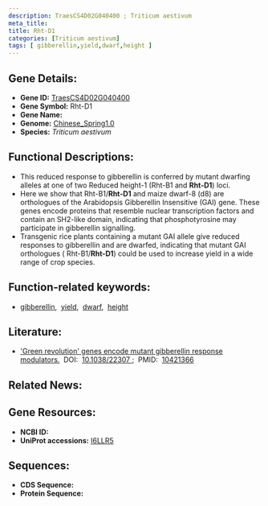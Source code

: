 ```yaml
---
description: TraesCS4D02G040400 ; Triticum aestivum
meta_title:
title: Rht-D1
categories: [Triticum aestivum]
tags: [ gibberellin,yield,dwarf,height ]
---
```


## Gene Details:
- **Gene ID:**	[TraesCS4D02G040400](https://ensembl.gramene.org/Triticum_aestivum/Gene/Summary?g=TraesCS4D02G040400)
- **Gene Symbol:** Rht-D1
- **Gene Name:** 
- **Genome:** [Chinese_Spring1.0](https://ensembl.gramene.org/Triticum_aestivum/Info/Index)
- **Species:** *Triticum aestivum*

## Functional Descriptions:
   - This reduced response to gibberellin is conferred by mutant dwarfing alleles at one of two Reduced height-1 (Rht-B1 and **Rht-D1**) loci.
   - Here we show that Rht-B1/**Rht-D1** and maize dwarf-8 (d8) are orthologues of the Arabidopsis Gibberellin Insensitive (GAI) gene. These genes encode proteins that resemble nuclear transcription factors and contain an SH2-like domain, indicating that phosphotyrosine may participate in gibberellin signalling.
   - Transgenic rice plants containing a mutant GAI allele give reduced responses to gibberellin and are dwarfed, indicating that mutant GAI orthologues ( Rht-B1/**Rht-D1**) could be used to increase yield in a wide range of crop species.

## Function-related keywords:
   - [gibberellin](/tags/gibberellin/),&nbsp;&nbsp;[yield](/tags/yield/),&nbsp;&nbsp;[dwarf](/tags/dwarf/),&nbsp;&nbsp;[height](/tags/height/)

## Literature:
   - [&#x27;Green revolution&#x27; genes encode mutant gibberellin response modulators.]( https://www.nature.com/articles/22307)&nbsp;&nbsp;DOI:&nbsp;&nbsp;[10.1038/22307 ](https://www.nature.com/articles/22307);&nbsp;&nbsp;PMID:&nbsp;&nbsp;[10421366](https://pubmed.ncbi.nlm.nih.gov/10421366/)

## Related News:

## Gene Resources:
- **NCBI ID:**  [](https://www.ncbi.nlm.nih.gov/gene/?term=)
- **UniProt accessions:** [I6LLR5](https://www.uniprot.org/uniprotkb/I6LLR5/entry)



## Sequences:
- **CDS Sequence:**
- **Protein Sequence:**
